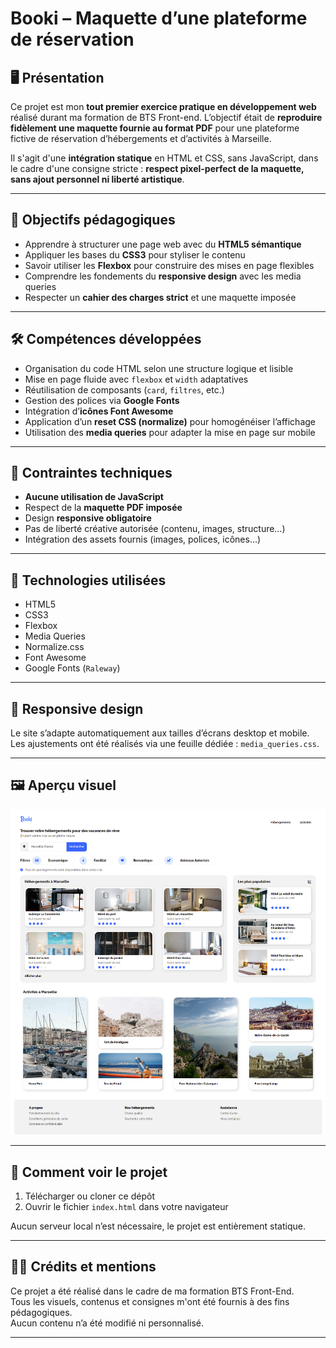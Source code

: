 # Booki – Maquette d’une plateforme de réservation

## 🖥️ Présentation

Ce projet est mon **tout premier exercice pratique en développement web** réalisé durant ma formation de BTS Front-end. L’objectif était de **reproduire fidèlement une maquette fournie au format PDF** pour une plateforme fictive de réservation d’hébergements et d’activités à Marseille.

Il s'agit d'une **intégration statique** en HTML et CSS, sans JavaScript, dans le cadre d'une consigne stricte : **respect pixel-perfect de la maquette, sans ajout personnel ni liberté artistique**.

---

## 🎯 Objectifs pédagogiques

- Apprendre à structurer une page web avec du **HTML5 sémantique**
- Appliquer les bases du **CSS3** pour styliser le contenu
- Savoir utiliser les **Flexbox** pour construire des mises en page flexibles
- Comprendre les fondements du **responsive design** avec les media queries
- Respecter un **cahier des charges strict** et une maquette imposée

---

## 🛠️ Compétences développées

- Organisation du code HTML selon une structure logique et lisible
- Mise en page fluide avec `flexbox` et `width` adaptatives
- Réutilisation de composants (`card`, `filtres`, etc.)
- Gestion des polices via **Google Fonts**
- Intégration d’**icônes Font Awesome**
- Application d’un **reset CSS (normalize)** pour homogénéiser l’affichage
- Utilisation des **media queries** pour adapter la mise en page sur mobile

---

## 📐 Contraintes techniques

- **Aucune utilisation de JavaScript**
- Respect de la **maquette PDF imposée**
- Design **responsive obligatoire**
- Pas de liberté créative autorisée (contenu, images, structure…)
- Intégration des assets fournis (images, polices, icônes…)

---

## 🔧 Technologies utilisées

- HTML5
- CSS3
- Flexbox
- Media Queries
- Normalize.css
- Font Awesome
- Google Fonts (`Raleway`)

---

## 📱 Responsive design

Le site s’adapte automatiquement aux tailles d’écrans desktop et mobile.  
Les ajustements ont été réalisés via une feuille dédiée : `media_queries.css`.

---

## 🖼️ Aperçu visuel

![Aperçu du site Booki](images/assets/capture_booki.png)

---

## 🚀 Comment voir le projet

1. Télécharger ou cloner ce dépôt
2. Ouvrir le fichier `index.html` dans votre navigateur

Aucun serveur local n’est nécessaire, le projet est entièrement statique.

---

## 👩‍💻 Crédits et mentions

Ce projet a été réalisé dans le cadre de ma formation BTS Front-End.  
Tous les visuels, contenus et consignes m'ont été fournis à des fins pédagogiques.  
Aucun contenu n’a été modifié ni personnalisé.

---

